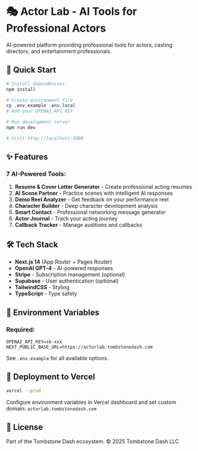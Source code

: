 # 🎭 Actor Lab - AI Tools for Professional Actors

AI-powered platform providing professional tools for actors, casting directors, and entertainment professionals.

## 🚀 Quick Start

```bash
# Install dependencies
npm install

# Create environment file
cp .env.example .env.local
# Add your OPENAI_API_KEY

# Run development server
npm run dev

# Visit http://localhost:3000
```

## ✨ Features

### 7 AI-Powered Tools:
1. **Resume & Cover Letter Generator** - Create professional acting resumes
2. **AI Scene Partner** - Practice scenes with intelligent AI responses
3. **Demo Reel Analyzer** - Get feedback on your performance reel
4. **Character Builder** - Deep character development analysis
5. **Smart Contact** - Professional networking message generator
6. **Actor Journal** - Track your acting journey
7. **Callback Tracker** - Manage auditions and callbacks

## 🛠️ Tech Stack

- **Next.js 14** (App Router + Pages Router)
- **OpenAI GPT-4** - AI-powered responses
- **Stripe** - Subscription management (optional)
- **Supabase** - User authentication (optional)
- **TailwindCSS** - Styling
- **TypeScript** - Type safety

## 🔐 Environment Variables

### Required:
```env
OPENAI_API_KEY=sk-xxx
NEXT_PUBLIC_BASE_URL=https://actorlab.tombstonedash.com
```

See `.env.example` for all available options.

## 🚢 Deployment to Vercel

```bash
vercel --prod
```

Configure environment variables in Vercel dashboard and set custom domain: `actorlab.tombstonedash.com`

## 📝 License

Part of the Tombstone Dash ecosystem. © 2025 Tombstone Dash LLC